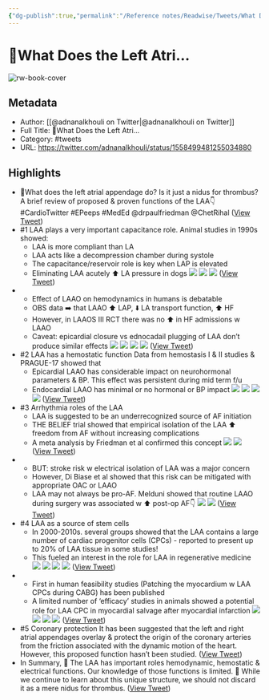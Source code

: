 ```yaml
---
{"dg-publish":true,"permalink":"/Reference notes/Readwise/Tweets/What Does the Left Atri.../"}
---
```


# 🧵What Does the Left Atri...

![rw-book-cover](https://pbs.twimg.com/profile_images/991467360795144193/AyGGolMK.jpg)

## Metadata
- Author: [[@adnanalkhouli on Twitter\|@adnanalkhouli on Twitter]]
- Full Title: 🧵What Does the Left Atri...
- Category: #tweets
- URL: https://twitter.com/adnanalkhouli/status/1558499481255034880

## Highlights
- 🧵What does the left atrial appendage do? Is it just a nidus for thrombus?
  A brief review of proposed & proven functions of the LAA👇
  #CardioTwitter #EPeeps #MedEd
  @drpaulfriedman @ChetRihal ([View Tweet](https://twitter.com/adnanalkhouli/status/1558499481255034880))
- #1 LAA plays a very important capacitance role.
  Animal studies in 1990s showed:
  - LAA is more compliant than LA
  - LAA acts like a decompression chamber during systole
  - The capacitance/reservoir role is key when LAP is elevated
  - Eliminating LAA acutely ⬆️ LA pressure in dogs 
  ![](https://pbs.twimg.com/media/FaDnBrhWQAAeUJ2.jpg) 
  ![](https://pbs.twimg.com/media/FaDnBrkXkAIfc9t.jpg) 
  ![](https://pbs.twimg.com/media/FaDnBrhXoAEc975.jpg) ([View Tweet](https://twitter.com/adnanalkhouli/status/1558499493665988609))
- - Effect of LAAO on hemodynamics in humans is debatable
  - OBS data ➡️ that LAAO ⬆️ LAP, ⬇️ LA transport function, ⬆️ HF
  - However, in LAAOS III RCT there was no ⬆️ in HF admissions w LAAO
  - Caveat: epicardial closure vs ednocadail plugging of LAA don’t produce similar effects 
  ![](https://pbs.twimg.com/media/FaDnCYtWAAAnig_.jpg) 
  ![](https://pbs.twimg.com/media/FaDnCYsWYAI-TLk.jpg) 
  ![](https://pbs.twimg.com/media/FaDnCYsWIAIr4Yy.jpg) 
  ![](https://pbs.twimg.com/media/FaDnCYwWAAUVGzD.jpg) ([View Tweet](https://twitter.com/adnanalkhouli/status/1558499515786739716))
- #2 LAA has a hemostatic function
  Data from hemostasis I & II studies & PRAGUE-17 showed that
  - Epicardial LAAO has considerable impact on neurohormonal parameters & BP. This effect was persistent during mid term f/u
  - Endocardial LAAO has minimal or no hormonal or BP impact 
  ![](https://pbs.twimg.com/media/FaDnDg2XkAADwvq.jpg) 
  ![](https://pbs.twimg.com/media/FaDnDg0WYAAtqjb.jpg) 
  ![](https://pbs.twimg.com/media/FaDnDg1WAAYV-wA.jpg) 
  ![](https://pbs.twimg.com/media/FaDnDg0XkAMQqAO.jpg) ([View Tweet](https://twitter.com/adnanalkhouli/status/1558499525878337539))
- #3 Arrhythmia roles of the LAA
  - LAA is suggested to be an underrecognized source of AF initiation
  - THE BELIEF trial showed that empirical isolation of the LAA ⬆️ freedom from AF without increasing complications
  - A meta analysis by Friedman et al confirmed this concept 
  ![](https://pbs.twimg.com/media/FaDnEHAX0AQOKqK.jpg) 
  ![](https://pbs.twimg.com/media/FaDnEG-WAAYvwTv.jpg) ([View Tweet](https://twitter.com/adnanalkhouli/status/1558499533948129280))
- - BUT: stroke risk w electrical isolation of LAA was a major concern
  - However, Di Biase et al showed that this risk can be mitigated with appropriate OAC or LAAO
  - LAA may not always be pro-AF. Melduni showed that routine LAAO during surgery was associated w ⬆️ post-op AF👇 
  ![](https://pbs.twimg.com/media/FaDnEjcWIAIq2v7.jpg) 
  ![](https://pbs.twimg.com/media/FaDnEjbWAAESQmW.jpg) ([View Tweet](https://twitter.com/adnanalkhouli/status/1558499541527183365))
- #4 LAA as a source of stem cells
  - In 2000-2010s. several groups showed that the LAA contains a large number of cardiac progenitor cells (CPCs) - reported to present up to 20% of LAA tissue in some studies!
  - This fueled an interest in the role for LAA in regenerative medicine 
  ![](https://pbs.twimg.com/media/FaDnE_QXgAYwzZt.jpg) 
  ![](https://pbs.twimg.com/media/FaDnFAOXgAAGICS.jpg) 
  ![](https://pbs.twimg.com/media/FaDnFAQXwAAmURx.jpg) 
  ![](https://pbs.twimg.com/media/FaDnE_PWAAM2wAV.jpg) ([View Tweet](https://twitter.com/adnanalkhouli/status/1558499553246171136))
- - First in human feasibility studies (Patching the myocardium w LAA CPCs during CABG) has been published
  - A limited number of ‘efficacy’ studies in animals showed a potential role for LAA CPC in myocardial salvage after myocardial infarction 
  ![](https://pbs.twimg.com/media/FaDnFwPXEAAm627.jpg) 
  ![](https://pbs.twimg.com/media/FaDnFwOXoAAZdVn.jpg) 
  ![](https://pbs.twimg.com/media/FaDnFwPXkAICYKy.jpg) 
  ![](https://pbs.twimg.com/media/FaDnFwQWYAAAuXW.jpg) ([View Tweet](https://twitter.com/adnanalkhouli/status/1558499564436557824))
- #5 Coronary protection
  It has been suggested that the left and right atrial appendages overlay & protect the origin of the coronary arteries from the friction associated with the dynamic motion of the heart. However, this proposed function hasn’t been studied. ([View Tweet](https://twitter.com/adnanalkhouli/status/1558499567867412483))
- In Summary, 
  📌 The LAA has important roles hemodynamic, hemostatic & electrical functions. Our knowledge of those functions is limited. 
  📌 While we continue to learn about this unique structure, we should not discard it as a mere nidus for thrombus. ([View Tweet](https://twitter.com/adnanalkhouli/status/1558499569943592962))
